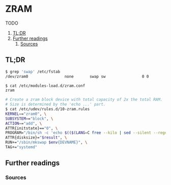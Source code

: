 # ZRAM

TODO

1. [TL;DR](#tldr)
1. [Further readings](#further-readings)
   1. [Sources](#sources)

## TL;DR

```sh
$ grep 'swap' /etc/fstab
/dev/zram0                none       swap sw                0 0

$ cat /etc/modules-load.d/zram.conf
zram

# Create a zram block device with total capacity of 2x the total RAM.
# Size is determined by the 'echo ...' part.
$ cat /etc/udev/rules.d/10-zram.rules
KERNEL=="zram0", \
SUBSYSTEM=="block", \
ACTION=="add", \
ATTR{initstate}=="0", \
PROGRAM="/bin/sh -c 'echo $(($(LANG=C free --kilo | sed --silent --regexp-extended s/^Mem:\ (0-9+)\ +.$/\1/p)*2))KiB'", \
ATTR{disksize}="$result", \
RUN+="/sbin/mkswap $env{DEVNAME}", \
TAG+="systemd"
```

## Further readings

### Sources

<!--
  Reference
  ═╬═Time══
  -->

<!-- In-article sections -->
<!-- Knowledge base -->
<!-- Files -->
<!-- Upstream -->
<!-- Others -->
